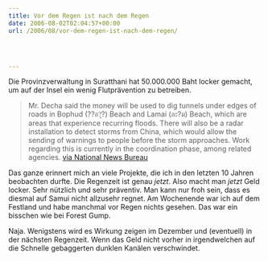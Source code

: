 ```yaml
---
title: Vor dem Regen ist nach dem Regen
date: 2006-08-02T02:04:57+00:00
url: /2006/08/vor-dem-regen-ist-nach-dem-regen/




---
```

Die Provinzverwaltung in Suratthani hat 50.000.000 Baht locker gemacht, um auf der Insel ein wenig Flutprävention zu betreiben.

> Mr. Decha said the money will be used to dig tunnels under edges of roads in Bophud (??อ?ุ?) Beach and Lamai (ละ?ม) Beach, which are areas that experience recurring floods. There will also be a radar installation to detect storms from China, which would allow the sending of warnings to people before the storm approaches. Work regarding this is currently in the coordination phase, among related agencies. [via National News Bureau][1]

Das ganze erinnert mich an viele Projekte, die ich in den letzten 10 Jahren beobachten durfte. Die Regenzeit ist genau _jetzt_. Also macht man _jetzt_ Geld locker. Sehr nützlich und sehr präventiv. Man kann nur froh sein, dass es diesmal auf Samui nicht allzusehr regnet. Am Wochenende war ich auf dem Festland und habe manchmal vor Regen nichts gesehen. Das war ein bisschen wie bei Forest Gump.

Naja. Wenigstens wird es Wirkung zeigen im Dezember und (eventuell) in der nächsten Regenzeit. Wenn das Geld nicht vorher in irgendwelchen auf die Schnelle gebaggerten dunklen Kanälen verschwindet.

 [1]: http://thainews.prd.go.th/newsenglish/previewnews.php?news_id=254908020011

